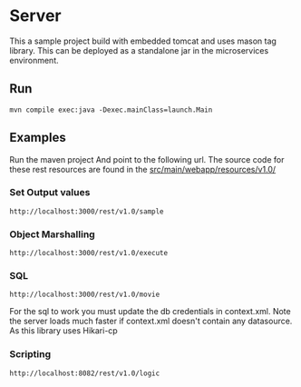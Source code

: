 # Server

This a sample project build with embedded tomcat and uses mason tag library. 
This can be deployed as a standalone jar in the microservices environment.

## Run 
```
mvn compile exec:java -Dexec.mainClass=launch.Main
```

## Examples

Run the maven project And point to the following url. The source code for these rest resources
are found in the [src/main/webapp/resources/v1.0/](server/src/main/webapp/resources/v1.0/)

### Set Output values

```
http://localhost:3000/rest/v1.0/sample
```
### Object Marshalling

```
http://localhost:3000/rest/v1.0/execute
```
### SQL

```
http://localhost:3000/rest/v1.0/movie
```

For the sql to work you must update the db credentials in context.xml. Note the server loads much 
faster if context.xml doesn't contain any datasource. As this library uses Hikari-cp 

### Scripting

```
http://localhost:8082/rest/v1.0/logic
```
